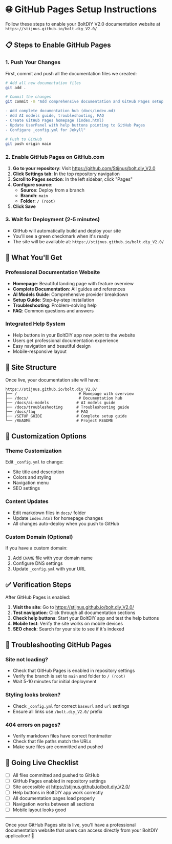 # 🌐 GitHub Pages Setup Instructions

Follow these steps to enable your BoltDIY V2.0 documentation website at `https://stijnus.github.io/bolt.diy_V2.0/`

## 📋 Steps to Enable GitHub Pages

### 1. Push Your Changes
First, commit and push all the documentation files we created:

```bash
# Add all new documentation files
git add .

# Commit the changes
git commit -m "Add comprehensive documentation and GitHub Pages setup

- Add complete documentation hub (docs/index.md)
- Add AI models guide, troubleshooting, FAQ
- Create GitHub Pages homepage (index.html)
- Update UserPanel with help buttons pointing to GitHub Pages
- Configure _config.yml for Jekyll"

# Push to GitHub
git push origin main
```

### 2. Enable GitHub Pages on GitHub.com

1. **Go to your repository**: Visit https://github.com/Stijnus/bolt.diy_V2.0
2. **Click Settings tab**: In the top repository navigation
3. **Scroll to Pages section**: In the left sidebar, click "Pages"
4. **Configure source**:
   - **Source**: Deploy from a branch
   - **Branch**: `main` 
   - **Folder**: `/ (root)`
5. **Click Save**

### 3. Wait for Deployment (2-5 minutes)
- GitHub will automatically build and deploy your site
- You'll see a green checkmark when it's ready
- The site will be available at: `https://stijnus.github.io/bolt.diy_V2.0/`

## 🎯 What You'll Get

### **Professional Documentation Website**
- **Homepage**: Beautiful landing page with feature overview
- **Complete Documentation**: All guides and references
- **AI Models Guide**: Comprehensive provider breakdown
- **Setup Guide**: Step-by-step installation
- **Troubleshooting**: Problem-solving help
- **FAQ**: Common questions and answers

### **Integrated Help System**
- Help buttons in your BoltDIY app now point to the website
- Users get professional documentation experience
- Easy navigation and beautiful design
- Mobile-responsive layout

## 🔗 Site Structure

Once live, your documentation site will have:

```
https://stijnus.github.io/bolt.diy_V2.0/
├── /                           # Homepage with overview
├── /docs/                      # Documentation hub
├── /docs/ai-models            # AI models guide
├── /docs/troubleshooting      # Troubleshooting guide
├── /docs/faq                  # FAQ
├── /SETUP_GUIDE               # Complete setup guide
└── /README                    # Project README
```

## 🎨 Customization Options

### **Theme Customization**
Edit `_config.yml` to change:
- Site title and description
- Colors and styling
- Navigation menu
- SEO settings

### **Content Updates**
- Edit markdown files in `docs/` folder
- Update `index.html` for homepage changes
- All changes auto-deploy when you push to GitHub

### **Custom Domain (Optional)**
If you have a custom domain:
1. Add `CNAME` file with your domain name
2. Configure DNS settings
3. Update `_config.yml` with your URL

## ✅ Verification Steps

After GitHub Pages is enabled:

1. **Visit the site**: Go to https://stijnus.github.io/bolt.diy_V2.0/
2. **Test navigation**: Click through all documentation sections
3. **Check help buttons**: Start your BoltDIY app and test the help buttons
4. **Mobile test**: Verify the site works on mobile devices
5. **SEO check**: Search for your site to see if it's indexed

## 🐛 Troubleshooting GitHub Pages

### **Site not loading?**
- Check that GitHub Pages is enabled in repository settings
- Verify the branch is set to `main` and folder to `/ (root)`
- Wait 5-10 minutes for initial deployment

### **Styling looks broken?**
- Check `_config.yml` for correct `baseurl` and `url` settings
- Ensure all links use `/bolt.diy_V2.0/` prefix

### **404 errors on pages?**
- Verify markdown files have correct frontmatter
- Check that file paths match the URLs
- Make sure files are committed and pushed

## 🚀 Going Live Checklist

- [ ] All files committed and pushed to GitHub
- [ ] GitHub Pages enabled in repository settings
- [ ] Site accessible at https://stijnus.github.io/bolt.diy_V2.0/
- [ ] Help buttons in BoltDIY app work correctly
- [ ] All documentation pages load properly
- [ ] Navigation works between all sections
- [ ] Mobile layout looks good

---

Once your GitHub Pages site is live, you'll have a professional documentation website that users can access directly from your BoltDIY application! 🎉